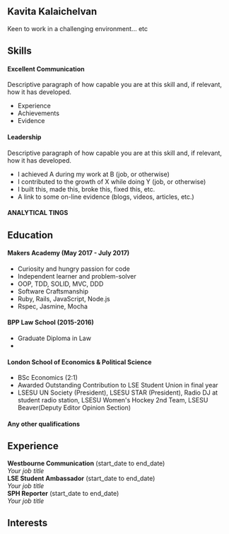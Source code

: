 ## Kavita Kalaichelvan

Keen to work in a challenging environment... etc 

## Skills

#### Excellent Communication 

Descriptive paragraph of how capable you are at this skill and, if relevant, how it has developed.

- Experience
- Achievements
- Evidence

#### Leadership 

Descriptive paragraph of how capable you are at this skill and, if relevant, how it has developed.

- I achieved A during my work at B (job, or otherwise)
- I contributed to the growth of X while doing Y (job, or otherwise)
- I built this, made this, broke this, fixed this, etc.
- A link to some on-line evidence (blogs, videos, articles, etc.)


#### ANALYTICAL TINGS 


## Education

#### Makers Academy (May 2017 - July 2017)

- Curiosity and hungry passion for code
- Independent learner and problem-solver
- OOP, TDD, SOLID, MVC, DDD
- Software Craftsmanship
- Ruby, Rails, JavaScript, Node.js
- Rspec, Jasmine, Mocha

#### BPP Law School (2015-2016)

- Graduate Diploma in Law 
- 

#### London School of Economics & Political Science 

- BSc Economics (2:1)
- Awarded Outstanding Contribution to LSE Student Union in final year
- LSESU UN Society (President), LSESU STAR (President), Radio DJ at student radio station, LSESU Women's Hockey 2nd Team, LSESU Beaver(Deputy Editor Opinion Section)

#### Any other qualifications

## Experience

**Westbourne Communication** (start_date to end_date)    
*Your job title*  
**LSE Student Ambassador** (start_date to end_date)   
*Your job title*  
**SPH Reporter** (start_date to end_date)   
*Your job title*  

## Interests
